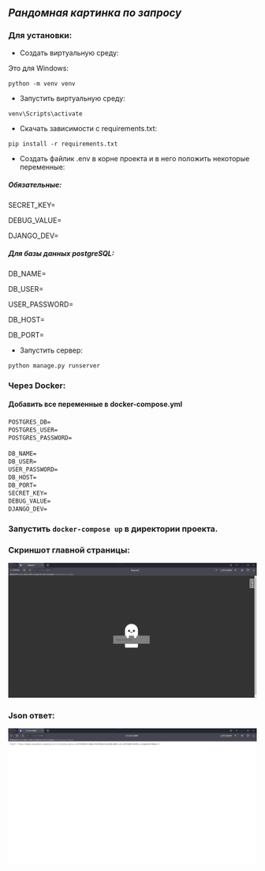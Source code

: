 ## _Рандомная картинка по запросу_

### Для установки: 

* Создать виртуальную среду:

Это для Windows:

```
python -m venv venv
```

* Запустить виртуальную среду:

```
venv\Scripts\activate
```

* Скачать зависимости с requirements.txt:

```
pip install -r requirements.txt
```

* Создать файлик .env в корне проекта и в него положить некоторые переменные:

##### Обязательные: 

SECRET_KEY=

DEBUG_VALUE=

DJANGO_DEV=

##### Для базы данных postgreSQL:

DB_NAME=

DB_USER=

USER_PASSWORD=

DB_HOST=

DB_PORT=

* Запустить сервер:

```
python manage.py runserver
```

### Через Docker:

#### Добавить все переменные в docker-compose.yml

```
POSTGRES_DB=
POSTGRES_USER=
POSTGRES_PASSWORD=

DB_NAME=
DB_USER=
USER_PASSWORD=
DB_HOST=
DB_PORT=
SECRET_KEY=
DEBUG_VALUE=
DJANGO_DEV=
```

### Запустить `docker-compose up` в директории проекта.

### Скриншот главной страницы:
![](img/main_site.png)

### Json ответ:
![](img/json_response.png)
